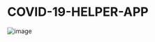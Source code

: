 # COVID-19-HELPER-APP
![image](https://user-images.githubusercontent.com/103484622/168245072-630f70fd-24ab-4f09-9bd0-e1a615400c95.png)
